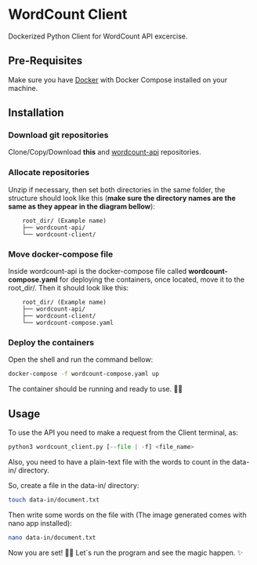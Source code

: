 # WordCount Client
Dockerized Python Client for WordCount API excercise.

## Pre-Requisites

Make sure you have [Docker](https://www.docker.com/) with Docker Compose installed on your machine.

## Installation

### Download git repositories

Clone/Copy/Download **this** and [wordcount-api](https://github.com/gcornejov/wordcount-api) repositories.

### Allocate repositories

Unzip if necessary, then set both directories in the same folder, the structure should look like this (**make sure the directory names are the same as they appear in the diagram bellow**):

```
	root_dir/ (Example name)
	├── wordcount-api/
	└── wordcount-client/
```

### Move docker-compose file

Inside wordcount-api is the docker-compose file called **wordcount-compose.yaml** for deploying the containers, once located, move it to the root_dir/. Then it should look like this:

```
	root_dir/ (Example name)
	├── wordcount-api/
	├── wordcount-client/
	└── wordcount-compose.yaml
```

### Deploy the containers

Open the shell and run the command bellow:

```sh
docker-compose -f wordcount-compose.yaml up
```

The container should be running and ready to use. ✌🏻

## Usage

To use the API you need to make a request from the Client terminal, as:

```python
python3 wordcount_client.py [--file | -f] <file_name>
```

Also, you need to have a plain-text file with the words to count in the data-in/ directory.

So, create a file in the data-in/ directory:

```sh
touch data-in/document.txt
```

Then write some words on the file with (The image generated comes with nano app installed):

```sh
nano data-in/document.txt
```

Now you are set! 💪🏻 Let´s run the program and see the magic happen. ✨